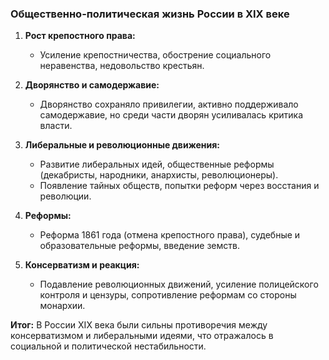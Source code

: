 ### Общественно-политическая жизнь России в XIX веке

1. **Рост крепостного права:**
    
    - Усиление крепостничества, обострение социального неравенства, недовольство крестьян.
2. **Дворянство и самодержавие:**
    
    - Дворянство сохраняло привилегии, активно поддерживало самодержавие, но среди части дворян усиливалась критика власти.
3. **Либеральные и революционные движения:**
    
    - Развитие либеральных идей, общественные реформы (декабристы, народники, анархисты, революционеры).
    - Появление тайных обществ, попытки реформ через восстания и революции.
4. **Реформы:**
    
    - Реформа 1861 года (отмена крепостного права), судебные и образовательные реформы, введение земств.
5. **Консерватизм и реакция:**
    
    - Подавление революционных движений, усиление полицейского контроля и цензуры, сопротивление реформам со стороны монархии.

**Итог:** В России XIX века были сильны противоречия между консерватизмом и либеральными идеями, что отражалось в социальной и политической нестабильности.